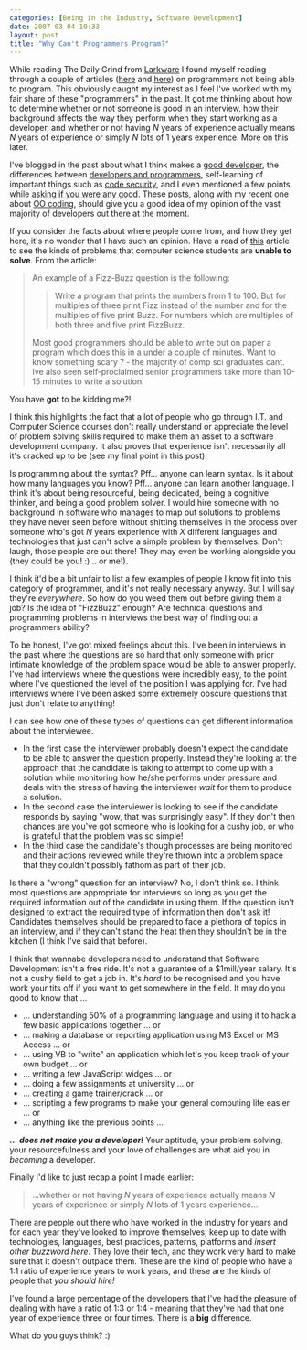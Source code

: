 ```yaml
---
categories: [Being in the Industry, Software Development]
date: 2007-03-04 10:33
layout: post
title: "Why Can't Programmers Program?"
---
```

While reading The Daily Grind from <a href="http://www.larkware.com/" title="Larkware" target="_blank">Larkware</a> I found myself reading through a couple of articles (<a href="http://www.codinghorror.com/blog/archives/000781.html" title="Why Can't Programmers.. Program?" target="_blank">here</a> and <a href="http://www.hanselman.com/blog/YouCantTeachHeightMeasuringProgrammerCompetenceViaFizzBuzz.aspx" title="You Can't Teach Height - Measuring Programmer Competence via FizzBuzz" target="_blank">here</a>) on programmers not being able to program.  This obviously caught my interest as I feel I've worked with my fair share of these "programmers" in the past.  It got me thinking about how to determine whether or not someone is good in an interview, how their background affects the way they perform when they start working as a developer, and whether or not having <em>N</em> years of experience actually means <em>N</em> years of experience or simply <em>N</em> lots of 1 years experience. More on this later.

I've blogged in the past about what I think makes a <a href="/posts/the-day-job/trackback/" title="The Day Job">good developer</a>, the differences between <a href="/posts/developers-vs-programmers/trackback/" title="Developers vs Programmers">developers and programmers</a>, self-learning of important things such as <a href="/posts/learning-code-security/trackback/" title="Learning Code Security">code security</a>, and I even mentioned a few points while <a href="/posts/are-you-any-good/trackback/" title="Are you any Good?">asking if you were any good</a>.  These posts, along with my recent one about <a href="/posts/writing-object-oriented-code-vs-writing-code-in-an-object-oriented-language/" title="">OO coding</a>, should give you a good idea of my opinion of the vast majority of developers out there at the moment.

If you consider the facts about where people come from, and how they get here, it's no wonder that I have such an opinion.  Have a read of <a href="http://tickletux.wordpress.com/posts/using-fizzbuzz-to-find-developers-who-grok-coding/" title="Using FizzBuzz to find Developers who Grok Coding" target="_blank">this</a> article to see the kinds of problems that computer science students are <strong>unable to solve</strong>.  From the article:<blockquote><p>An example of a Fizz-Buzz question is the following:</p><blockquote><p>Write a program that prints the numbers from 1 to 100. But for multiples of three print Fizz instead of the number and for the multiples of five print Buzz. For numbers which are multiples of both three and five print FizzBuzz.</p></blockquote><p>Most good programmers should be able to write out on paper a program which does this in a under a couple of minutes.  Want to know something scary ? - the majority of comp sci graduates cant. Ive also seen self-proclaimed senior programmers take more than 10-15 minutes to write a solution.</p></blockquote>You have <strong>got</strong> to be kidding me?!

I think this highlights the fact that a lot of people who go through I.T. and Computer Science courses don't really understand or appreciate the level of problem solving skills required to make them an asset to a software development company.  It also proves that experience isn't necessarily all it's cracked up to be (see my final point in this post).

Is programming about the syntax? Pff... anyone can learn syntax.  Is it about how many languages you know? Pff... anyone can learn another language.  I think it's about being resourceful, being dedicated, being a cognitive thinker, and being a good problem solver.  I would hire someone with no background in software who manages to map out solutions to problems they have never seen before without shitting themselves in the process over someone who's got <em>N</em> years experience with <em>X</em> different languages and technologies that just can't solve a simple problem by themselves.  Don't laugh, those people are out there!  They may even be working alongside you (they could be you! :) .. or me!).

I think it'd be a bit unfair to list a few examples of people I know fit into this category of programmer, and it's not really necessary anyway.  But I will say they're <em>everywhere</em>.  So how do you weed them out before giving them a job? Is the idea of "FizzBuzz" enough?  Are technical questions and programming problems in interviews the best way of finding out a programmers ability?

To be honest, I've got mixed feelings about this.  I've been in interviews in the past where the questions are so hard that only someone with prior intimate knowledge of the problem space would be able to answer properly.  I've had interviews where the questions were incredibly easy, to the point where I've questioned the level of the position I was applying for.  I've had interviews where I've been asked some extremely obscure questions that just don't relate to anything!

I can see how one of these types of questions can get different information about the interviewee.
<ul><li>In the first case the interviewer probably doesn't expect the candidate to be able to answer the question properly.  Instead they're looking at the approach that the candidate is taking to attempt to come up with a solution while monitoring how he/she performs under pressure and deals with the stress of having the interviewer <em>wait</em> for them to produce a solution.</li><li>In the second case the interviewer is looking to see if the candidate responds by saying "wow, that was surprisingly easy".  If they don't then chances are you've got someone who is looking for a cushy job, or who is grateful that the problem was so simple!</li><li>In the third case the candidate's though processes are being monitored and their actions reviewed while they're thrown into a problem space that they couldn't possibly fathom as part of their job.</li></ul>

Is there a "wrong" question for an interview?  No, I don't think so.  I think most questions are appropriate for interviews so long as you get the required information out of the candidate in using them.  If the question isn't designed to extract the required type of information then don't ask it!  Candidates themselves should be prepared to face a plethora of topics in an interview, and if they can't stand the heat then they shouldn't be in the kitchen (I think I've said that before).

I think that wannabe developers need to understand that Software Development isn't a free ride.  It's not a guarantee of a $1mill/year salary.  It's not a cushy field to get a job in.  It's <em>hard</em> to be recognised and you have work your tits off if you want to get somewhere in the field.  It may do you good to know that ...<ul><li>... understanding 50% of a programming language and using it to hack a few basic applications together ... or</li><li>... making a database or reporting application using MS Excel or MS Access ... or</li><li>... using VB to "write" an application which let's you keep track of your own budget ... or</li><li>... writing a few JavaScript widges ... or</li><li>... doing a few assignments at university ... or</li><li>... creating a game trainer/crack ... or</li><li>... scripting a few programs to make your general computing life easier ... or</li><li>... anything like the previous points ...</li></ul>
<strong><em>... does not make you a developer!</em></strong>  Your aptitude, your problem solving, your resourcefulness and your love of challenges are what aid you in <em>becoming</em> a developer.

Finally I'd like to just recap a point I made earlier:<blockquote><p>...whether or not having <em>N</em> years of experience actually means <em>N</em> years of experience or simply <em>N</em> lots of 1 years experience...</p></blockquote>There are people out there who have worked in the industry for years and for each year they've looked to improve themselves, keep up to date with technologies, languages, best practices, patterns, platforms and *insert other buzzword here*.  They love their tech, and they work very hard to make sure that it doesn't outpace them.  These are the kind of people who have a 1:1 ratio of experience years to work years, and these are the kinds of people that <em>you should hire!</em>

I've found a large percentage of the developers that I've had the pleasure of dealing with have a ratio of 1:3 or 1:4 - meaning that they've had that one year of experience three or four times.  There is a <strong>big</strong> difference.

What do you guys think? :)
